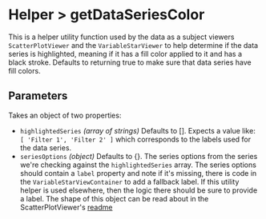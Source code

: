 # Helper > getDataSeriesColor

This is a helper utility function used by the data as a subject viewers `ScatterPlotViewer` and the `VariableStarViewer` to help determine if the data series is highlighted, meaning if it has a fill color applied to it and has a black stroke. Defaults to returning true to make sure that data series have fill colors.

## Parameters

Takes an object of two properties:

- `highlightedSeries` _(array of strings)_ Defaults to []. Expects a value like: `[ 'Filter 1', 'Filter 2' ]` which corresponds to the labels used for the data series.
- `seriesOptions` _(object)_ Defaults to {}. The series options from the series we're checking against the `highlightedSeries` array. The series options should contain a `label` property and note if it's missing, there is code in the `VariableStarViewContainer` to add a fallback label. If this utility helper is used elsewhere, then the logic there should be sure to provide a label. The shape of this object can be read about in the ScatterPlotViewer's [readme](../../../../components/ScatterPlotViewer/README.md)